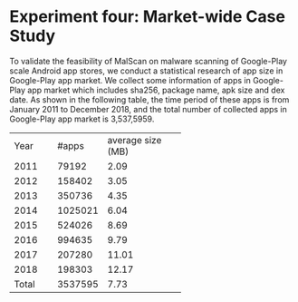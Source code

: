 # Experiment four: Market-wide Case Study

To validate the feasibility of MalScan on malware scanning
of Google-Play scale Android app stores, we conduct a statistical
research of app size in Google-Play app market. We
collect some information of apps in Google-Play app market
which includes sha256, package name, apk size and dex date.
As shown in the following table, the time period of these apps is
from January 2011 to December 2018, and the total number
of collected apps in Google-Play app market is 3,537,5959.

<table border=0 cellpadding=0 cellspacing=0 width=303 style='border-collapse:
 collapse;table-layout:fixed;width:227pt'>
 <col class=xl66 width=72 span=2 style='width:54pt'>
 <col class=xl66 width=159 style='mso-width-source:userset;mso-width-alt:5088;
 width:119pt'>
 <tr height=18 style='height:13.5pt'>
  <td height=18 class=xl65 width=72 style='height:13.5pt;width:54pt'>Year</td>
  <td class=xl65 width=72 style='width:54pt'>#apps</td>
  <td class=xl65 width=159 style='width:119pt'>average size (MB)</td>
 </tr>
 <tr height=18 style='height:13.5pt'>
  <td height=18 class=xl65 style='height:13.5pt'>2011</td>
  <td class=xl65>79192</td>
  <td class=xl65>2.09</td>
 </tr>
 <tr height=18 style='height:13.5pt'>
  <td height=18 class=xl65 style='height:13.5pt'>2012</td>
  <td class=xl65>158402</td>
  <td class=xl65>3.05</td>
 </tr>
 <tr height=18 style='height:13.5pt'>
  <td height=18 class=xl65 style='height:13.5pt'>2013</td>
  <td class=xl65>350736</td>
  <td class=xl65>4.35</td>
 </tr>
 <tr height=18 style='height:13.5pt'>
  <td height=18 class=xl65 style='height:13.5pt'>2014</td>
  <td class=xl65>1025021</td>
  <td class=xl65>6.04</td>
 </tr>
 <tr height=18 style='height:13.5pt'>
  <td height=18 class=xl65 style='height:13.5pt'>2015</td>
  <td class=xl65>524026</td>
  <td class=xl65>8.69</td>
 </tr>
 <tr height=18 style='height:13.5pt'>
  <td height=18 class=xl65 style='height:13.5pt'>2016</td>
  <td class=xl65>994635</td>
  <td class=xl65>9.79</td>
 </tr>
 <tr height=18 style='height:13.5pt'>
  <td height=18 class=xl65 style='height:13.5pt'>2017</td>
  <td class=xl65>207280</td>
  <td class=xl65>11.01</td>
 </tr>
 <tr height=18 style='height:13.5pt'>
  <td height=18 class=xl65 style='height:13.5pt'>2018</td>
  <td class=xl65>198303</td>
  <td class=xl65>12.17</td>
 </tr>
 <tr height=18 style='height:13.5pt'>
  <td height=18 class=xl65 style='height:13.5pt'>Total</td>
  <td class=xl65>3537595</td>
  <td class=xl65>7.73</td>
 </tr>
 <![if supportMisalignedColumns]>
 <tr height=0 style='display:none'>
  <td width=72 style='width:54pt'></td>
  <td width=72 style='width:54pt'></td>
  <td width=159 style='width:119pt'></td>
 </tr>
 <![endif]>
</table>
